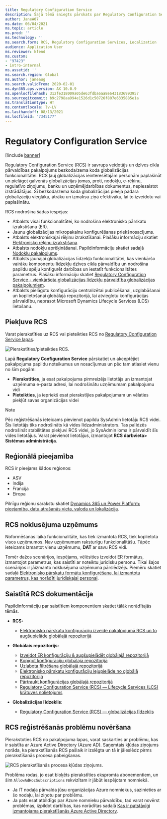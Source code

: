```yaml
---
title: Regulatory Configuration Service
description: Šajā tēmā sniegts pārskats par Regulatory Configuration Service (RCS) iespējām un skaidrots, kā piekļūt šim pakalpojumam.
author: JaneA07
ms.date: 06/04/2021
ms.topic: article
ms.prod: ''
ms.technology: ''
ms.search.form: RCS, Regulatory Configuration Services, Localization
audience: Application User
ms.reviewer: kfend
ms.custom:
- "97423"
- intro-internal
ms.assetid: ''
ms.search.region: Global
ms.author: janeaug
ms.search.validFrom: 2020-02-01
ms.dyn365.ops.version: AX 10.0.9
ms.openlocfilehash: 312fe318009a05de63fdba6aa8e6431836993957
ms.sourcegitcommit: b9c2798aa994e1526d1c50726f807e6335885e1a
ms.translationtype: HT
ms.contentlocale: lv-LV
ms.lasthandoff: 08/13/2021
ms.locfileid: "7345177"
---
```

# <a name="regulatory-configuration-service"></a>Regulatory Configuration Service

[!include [banner](../includes/banner.md)]

Regulatory Configuration Service (RCS) ir savrups veidotājs un dzīves cikla pārvaldības pakalpojums bezkoda/zema koda globalizācijas funkcionalitātei. RCS ļauj globalizācijas ieinteresētajām personām paplašināt un pielāgot galvenās globalizācijas jomas, proti, nodokļu, e-rēķinu, regulatīvo ziņojumu, banku un uzņēmējdarbības dokumentus, nepiesaistot izstrādātājus. Šī bezkoda/zema koda globalizācijas pieeja padara globalizāciju vieglāku, ātrāku un izmaksu ziņā efektīvāku, lai to izveidotu vai paplašinātu.

RCS nodrošina šādas iespējas:

- Atbalsts visai funkcionalitātei, ko nodrošina elektronisko pārskatu izrakstīšana (ER).
- Jaunu globalizācijas mikropakalnu konfigurēšanas priekšnosacījums.
- Atbalsts elektroniskajai rēķinu izrakstīšanai. Plašāku informāciju skatiet [Elektronisko rēķinu izrakstīšana](/dynamics365-release-plan/2021wave1/finance-operations/dynamics365-finance/electronic-invoicing-add-on-dynamics-365-ga).
- Atbalsts nodokļu aprēķināšanai. Papildinformāciju skatiet sadaļā [Nodokļu pakalpojums](/dynamics365-release-plan/2021wave1/finance-operations/dynamics365-finance/tax-service-preview).
- Atbalsts jaunajai globalizācijas līdzekļa funkcionalitātei, kas vienkāršo vairāku komponentu līdzekļu dzīves cikla pārvaldību un nodrošina papildu spēju konfigurēt darbības un iestatīt funkcionalitātes parametrus. Plašāku informāciju skatiet [Regulatory Configuration Service - vienkāršota globalizācijas līdzekļu pārvaldība globalizācijas pakalpojumiem](/dynamics365-release-plan/2021wave1/finance-operations/dynamics365-finance/regulatory-configuration-service-simplified-globalization-feature-management-globalization-services).
- Atbalsts pielāgotu konfigurāciju centralizētai publicēšanai, uzglabāšanai un koplietošanai globālajā repozitorijā, lai atvieglotu konfigurācijas pārvaldību, neprasot Microsoft Dynamics Lifecycle Services (LCS) lietošanu.

## <a name="access-rcs"></a>Piekļuve RCS

Varat pierakstīties uz RCS vai pieteikties RCS no [Regulatory Configuration Service lapas](https://marketing.configure.global.dynamics.com/).

![Pierakstīties/pieteikties RCS.](media/202103_RCS%20Marketing%20page_updated_1.jpg)

Lapā **Regulatory Configuration Service** pārskatiet un akceptējiet pakalpojuma papildu noteikumus un nosacījumus un pēc tam atlasiet vienu no šīm pogām:

- **Pierakstīties**, ja esat pakalpojuma pirmreizējs lietotājs un izmantojat uzņēmuma e-pasta adresi, lai nodrošinātu uzņēmumam pakalpojumu vidi
- **Pieteikties**, ja iepriekš esat pierakstījies pakalpojumam un vēlaties piekļūt savas organizācijas videi

> [!NOTE] 
> Pēc reģistrēšanās ieteicams pievienot papildu SysAdmin lietotāju RCS videi. Šis lietotājs tiks nodrošināts kā vides līdzadministrators. Tas palīdzēs nodrošināt stabilitātes piekļuvi RCS videi, jo SysAdmin loma ir pārvaldīt šīs vides lietotājus. Varat pievienot lietotājus, izmantojot **RCS darbvieta> Sistēmas administrācija**.

## <a name="regional-availability"></a>Reģionālā pieejamība

RCS ir pieejams šādos reģionos:

- ASV
- Indija
- Francija
- Eiropa

Pilnīgu reģionu sarakstu skatiet [Dynamics 365 un Power Platform: pieejamība, datu atrašanās vieta, valoda un lokalizācija](https://aka.ms/dynamics_365_international_availability_deck).

## <a name="rcs-default-company"></a>RCS noklusējuma uzņēmums

Noformēšanas laika funkcionalitāte, kas tiek izmantota RCS, tiek koplietota visos uzņēmumos. Nav uzņēmumam raksturīgu funkcionalitāšu. Tāpēc ieteicams izmantot vienu uzņēmumu, **DAT** ar savu RCS vidi.

Tomēr dažos scenārijos, iespējams, vēlēsities izveidot ER formātus, izmantojot parametrus, kas saistīti ar noteiktu juridisku personu. Tikai šajos scenārijos ir jāizmanto noklusējuma uzņēmuma pārslēdzējs. Piemēru skatiet sadaļā [Elektronisko pārskatu formātu konfigurēšana, lai izmantotu parametrus, kas norādīti juridiskajai personai](../../fin-ops-core/dev-itpro/analytics/er-app-specific-parameters-configure-format.md).

## <a name="related-rcs-documentation"></a>Saistītā RCS dokumentācija

Papildinformāciju par saistītiem komponentiem skatiet tālāk norādītajās tēmās.

- **RCS:**

    - [Elektronisko pārskatu konfigurāciju izveide pakalpojumā RCS un to augšupielāde globālajā repozitorijā](rcs-global-repo-upload.md)

- **Globālais repozitorijs:**

    - [Izveidot ER konfigurāciju & augšupielādēt globālajā repozitorijā](rcs-global-repo-upload.md)
    - [Kopīgot konfigurāciju globālajā repozitorijā](rcs-global-repo-share-configuration.md)
    - [Uzlabota filtrēšana globālajā repozitorijā](enhanced-filtering-global-repo.md)
    - [Elektronisko pārskatu konfigurāciju lejupielāde no globālā repozitorija](../../fin-ops-core/dev-itpro/analytics/er-download-configurations-global-repo.md)
    - [Pārtraukt konfigurācijas globālajā repozitorijā](discontinuing-configurations-rcs-global-repo.md)
    - [Regulatory Configuration Service (RCS) — Lifecycle Services (LCS) krātuves nolietojums](rcs-lcs-repo-dep-faq.md)

- **Globalizācijas līdzeklis:**

    - [Regulatory Configuration Service (RCS) — globalizācijas līdzeklis](/dynamics365-release-plan/2021wave1/finance-operations/dynamics365-finance/regulatory-configuration-service-simplified-globalization-feature-management-globalization-services)


## <a name="troubleshooting-rcs-sign-up"></a>RCS reģistrēšanās problēmu novēršana

Pierakstoties RCS no pakalpojuma lapas, varat saskarties ar problēmu, kas ir saistīta ar Azure Active Directory (Azure AD). Saņemtais kļūdas ziņojums norāda, ka pierakstīšanās RCS pašlaik ir izslēgta un tā ir jāieslēdz pirms pierakstīšanās procesa pabeigšanas.

![RCS pierakstīšanās procesa kļūdas ziņojums.](media/01_RCSSignUpError.jpg)

Problēma rodas, jo esat bloķēts pierakstīties ekspromta abonementiem, un šim `AllowAdHocSubscriptions` rekvizītam ir jābūt iespējotam nomniekā. 

- Ja IT nodaļa pārvalda jūsu organizācijas Azure nomniekus, sazinieties ar šo nodaļu, lai ziņotu par problēmu.
- Ja pats esat atbildīgs par Azure nomnieku pārvaldību, tad varat novērst problēmas, izpildot darbības, kas norādītas sadaļā [Kas ir patstāvīgi izmantojama pierakstīšanās Azure Active Directory](/azure/active-directory/enterprise-users/directory-self-service-signup#how-do-i-control-self-service-settings).
